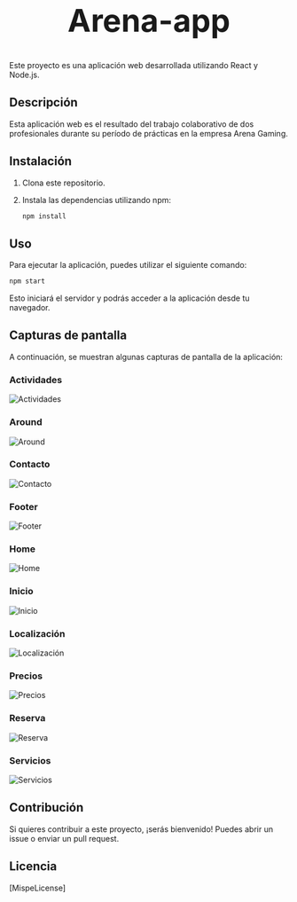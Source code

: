 # <center><h1>Arena-app</h1></center>


Este proyecto es una aplicación web desarrollada utilizando React y Node.js.

## Descripción

Esta aplicación web es el resultado del trabajo colaborativo de dos profesionales durante su período de prácticas en la empresa Arena Gaming. 

## Instalación

1. Clona este repositorio.
2. Instala las dependencias utilizando npm:

   ```bash
   npm install
   ```

## Uso

Para ejecutar la aplicación, puedes utilizar el siguiente comando:

```bash
npm start
```

Esto iniciará el servidor y podrás acceder a la aplicación desde tu navegador.

## Capturas de pantalla

A continuación, se muestran algunas capturas de pantalla de la aplicación:

### Actividades
<img src="sandbox:/SeeMe/Actividades.png" alt="Actividades">

### Around
<img src="sandbox:/SeeMe/Around.png" alt="Around">

### Contacto
<img src="sandbox:/SeeMe/Contacto.png" alt="Contacto">

### Footer
<img src="sandbox:/SeeMe/footer.png" alt="Footer">

### Home
<img src="sandbox:/SeeMe/Home.png" alt="Home">

### Inicio
<img src="sandbox:/SeeMe/Inicio.png" alt="Inicio">

### Localización
<img src="sandbox:/SeeMe/Localización.png" alt="Localización">

### Precios
<img src="sandbox:/SeeMe/Precios.png" alt="Precios">

### Reserva
<img src="sandbox:/SeeMe/Reserva.png" alt="Reserva">

### Servicios
<img src="sandbox:/SeeMe/Servicios.png" alt="Servicios">

## Contribución

Si quieres contribuir a este proyecto, ¡serás bienvenido! Puedes abrir un issue o enviar un pull request.

## Licencia

[MispeLicense]

